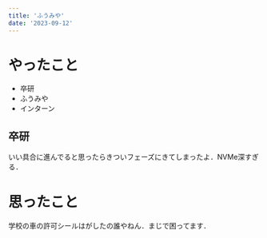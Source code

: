 ```yaml
---
title: 'ふうみや'
date: '2023-09-12'
---
```


# やったこと

- 卒研
- ふうみや
- インターン

## 卒研


いい具合に進んでると思ったらきついフェーズにきてしまったよ．NVMe深すぎる．


# 思ったこと


学校の車の許可シールはがしたの誰やねん．まじで困ってます．


